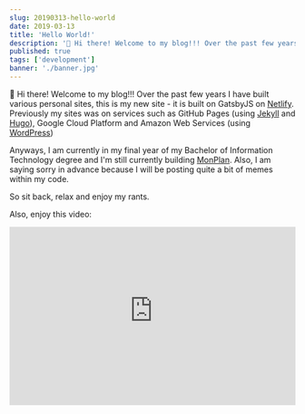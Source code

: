 ```yaml
---
slug: 20190313-hello-world
date: 2019-03-13
title: 'Hello World!'
description: '👋 Hi there! Welcome to my blog!!! Over the past few years I have built various personal sites, this is my new site. '
published: true
tags: ['development']
banner: './banner.jpg'
---
```


👋 Hi there! Welcome to my blog!!! Over the past few years I have built various personal sites, this is my new site - it is built on GatsbyJS on [Netlify](https://netlify.com). Previously my sites was on services such as GitHub Pages (using [Jekyll](https://jekyllrb.com) and [Hugo](https://gohugo.io)), Google Cloud Platform and Amazon Web Services (using [WordPress](https://wordpress.org))

Anyways, I am currently in my final year of my Bachelor of Information Technology degree and I'm still currently building [MonPlan](https://monplan.apps.monash.edu). Also, I am saying sorry in advance because I will be posting quite a bit of memes within my code.

So sit back, relax and enjoy my rants.

Also, enjoy this video:

<iframe width="100%" height="315" src="https://www.youtube-nocookie.com/embed/AlSS3d9QHOk?rel=0" frameborder="0" allow="accelerometer; encrypted-media; gyroscope; picture-in-picture" allowfullscreen></iframe>